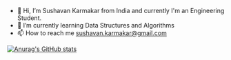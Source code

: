 

- 👋 Hi, I’m Sushavan Karmakar from India and currently I'm an Engineering Student. 
- 🌱 I’m currently learning Data Structures and Algorithms
- 📫 How to reach me sushavan.karmakar@gmail.com

[![Anurag's GitHub stats](https://github-readme-stats.vercel.app/api?username=Sushavan20)](https://github.com/anuraghazra/github-readme-stats)
